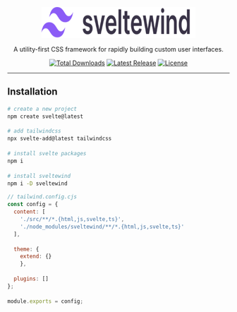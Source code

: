 <p align="center">
  <a href="https://sveltewind.com" target="_blank">
    <picture>
      <source media="(prefers-color-scheme: dark)" srcset="https://raw.githubusercontent.com/sveltewind/sveltewind/main/.github/logo-dark.svg">
      <source media="(prefers-color-scheme: light)" srcset="https://raw.githubusercontent.com/sveltewind/sveltewind/main/.github/logo-light.svg">
      <img alt="Tailwind CSS" src="https://raw.githubusercontent.com/sveltewind/sveltewind/main/.github/logo-light.svg" width="350" height="70" style="max-width: 100%;">
    </picture>
  </a>
</p>

<p align="center">
  A utility-first CSS framework for rapidly building custom user interfaces.
</p>

<p align="center">
    <a href="https://www.npmjs.com/package/sveltewind"><img src="https://img.shields.io/npm/dt/sveltewind.svg" alt="Total Downloads"></a>
    <a href="https://github.com/sveltewind/sveltewind/releases"><img src="https://img.shields.io/npm/v/sveltewind.svg" alt="Latest Release"></a>
    <a href="https://github.com/sveltewind/sveltewind/blob/main/LICENSE"><img src="https://img.shields.io/npm/l/sveltewind.svg" alt="License"></a>
</p>

---

## Installation

```bash
# create a new project
npm create svelte@latest

# add tailwindcss
npx svelte-add@latest tailwindcss

# install svelte packages
npm i

# install sveltewind
npm i -D sveltewind
```

```javascript
// tailwind.config.cjs
const config = {
  content: [
    './src/**/*.{html,js,svelte,ts}', 
    './node_modules/sveltewind/**/*.{html,js,svelte,ts}'
  ],

  theme: {
    extend: {}
    },

  plugins: []
};

module.exports = config;
```
